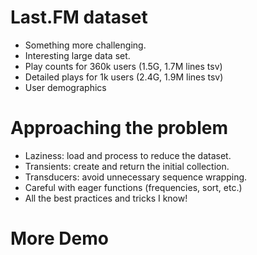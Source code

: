 #  Last.FM dataset

* Something more challenging.
* Interesting large data set.
* Play counts for 360k users  (1.5G, 1.7M lines tsv)
* Detailed plays for 1k users (2.4G, 1.9M lines tsv)
* User demographics

# Approaching the problem

* Laziness: load and process to reduce the dataset.
* Transients: create and return the initial collection.
* Transducers: avoid unnecessary sequence wrapping.
* Careful with eager functions (frequencies, sort, etc.)
* All the best practices and tricks I know!

# More Demo
